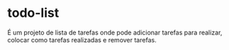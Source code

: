 # todo-list
É um projeto de lista de tarefas onde pode adicionar tarefas para realizar, colocar como tarefas realizadas  e remover tarefas.
